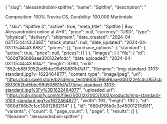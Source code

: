 {
  "slug": "alessandrobini-spitfire",
  "name": "Spitfire",
  "description": "<p>Composition: 100% Trevira CS, Durability: 100.000 Martindale</p>",
  "sku": "Spitfire  3",
  "active": true,
  "meta_title": "Spitfire | Buy Alessandrobini online at A+R",
  "price": null,
  "currency": "USD",
  "type": "physical",
  "delivery": "shipment",
  "date_created": "2024-04-03T15:44:43.238Z",
  "stock_status": null,
  "date_updated": "2024-04-03T15:44:43.688Z",
  "prices": [],
  "purchase_options": {
    "standard": {
      "active": true,
      "price": null,
      "prices": []
    }
  },
  "images": [
    {
      "file": {
        "id": "660d796b96aae300122efcdc",
        "date_uploaded": "2024-04-03T15:44:43.604Z",
        "length": 3760,
        "md5": "852cb88f3052bd5bbe99d50881fd7a17",
        "filename": "img-standard-3103-standard.jpg?v=1622464877",
        "content_type": "image/jpeg",
        "url": "https://cdn.swell.store/b2sdemo_test/660d796b96aae300122efcdc/852cb88f3052bd5bbe99d50881fd7a17/img-standard-3103-standard.jpg%3Fv%3D1622464877",
        "uploaded_url": "https://cdn.shopify.com/s/files/1/0012/2005/1002/products/img-standard-3103-standard.jpg?v=1622464877",
        "width": 192,
        "height": 192
      },
      "id": "660d796b7c1cc30012892114"
    }
  ],
  "id": "660d796b0c3c45001217d911",
  "variants": {
    "count": 0,
    "page_count": 1,
    "page": 1,
    "results": []
  },
  "filename": "alessandrobini-spitfire"
}